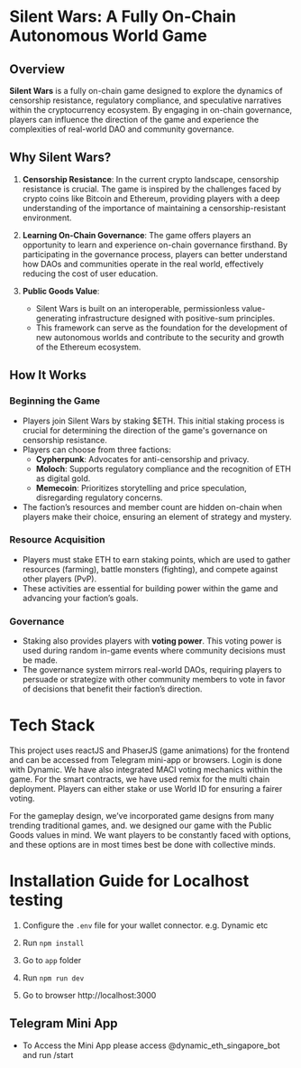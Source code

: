 # Silent Wars: A Fully On-Chain Autonomous World Game

## Overview

**Silent Wars** is a fully on-chain game designed to explore the dynamics of censorship resistance, regulatory compliance, and speculative narratives within the cryptocurrency ecosystem. By engaging in on-chain governance, players can influence the direction of the game and experience the complexities of real-world DAO and community governance.

## Why Silent Wars?

1. **Censorship Resistance**: In the current crypto landscape, censorship resistance is crucial. The game is inspired by the challenges faced by crypto coins like Bitcoin and Ethereum, providing players with a deep understanding of the importance of maintaining a censorship-resistant environment.

2. **Learning On-Chain Governance**: The game offers players an opportunity to learn and experience on-chain governance firsthand. By participating in the governance process, players can better understand how DAOs and communities operate in the real world, effectively reducing the cost of user education.

3. **Public Goods Value**:
   - Silent Wars is built on an interoperable, permissionless value-generating infrastructure designed with positive-sum principles.
   - This framework can serve as the foundation for the development of new autonomous worlds and contribute to the security and growth of the Ethereum ecosystem.

## How It Works

### Beginning the Game

- Players join Silent Wars by staking $ETH. This initial staking process is crucial for determining the direction of the game's governance on censorship resistance.
- Players can choose from three factions:
  - **Cypherpunk**: Advocates for anti-censorship and privacy.
  - **Moloch**: Supports regulatory compliance and the recognition of ETH as digital gold.
  - **Memecoin**: Prioritizes storytelling and price speculation, disregarding regulatory concerns.
- The faction’s resources and member count are hidden on-chain when players make their choice, ensuring an element of strategy and mystery.

### Resource Acquisition

- Players must stake ETH to earn staking points, which are used to gather resources (farming), battle monsters (fighting), and compete against other players (PvP).
- These activities are essential for building power within the game and advancing your faction’s goals.

### Governance

- Staking also provides players with **voting power**. This voting power is used during random in-game events where community decisions must be made.
- The governance system mirrors real-world DAOs, requiring players to persuade or strategize with other community members to vote in favor of decisions that benefit their faction’s direction.

# Tech Stack

This project uses reactJS and PhaserJS (game animations) for the frontend and can be accessed from Telegram mini-app or browsers. Login is done with Dynamic. We have also integrated MACI voting mechanics within the game. For the smart contracts, we have used remix for the multi chain deployment. Players can either stake or use World ID for ensuring a fairer voting.

For the gameplay design, we’ve incorporated game designs from many trending traditional games, and. we designed our game with the Public Goods values in mind. We want players to be constantly faced with options, and these options are in most times best be done with collective minds.

# Installation Guide for Localhost testing

1. Configure the `.env` file for your wallet connector. e.g. Dynamic etc

2. Run `npm install`

3. Go to `app` folder

4. Run `npm run dev`

5. Go to browser http://localhost:3000

## Telegram Mini App

- To Access the Mini App please access @dynamic_eth_singapore_bot and run /start
